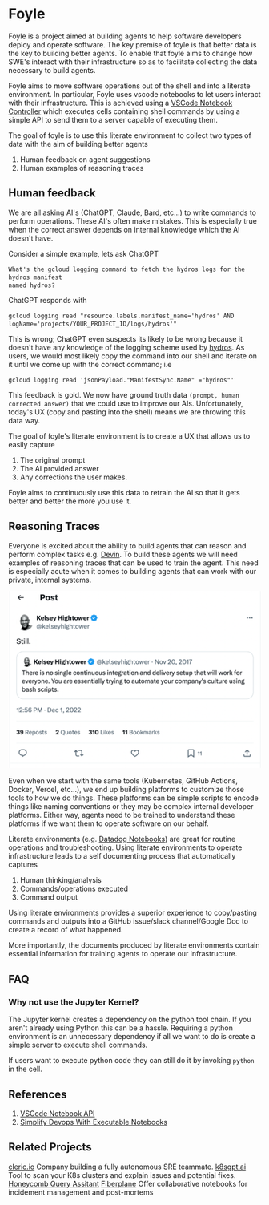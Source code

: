 # Foyle

Foyle is a project aimed at building agents to help software developers
deploy and operate software. The key premise of foyle is that better data
is the key to building better agents. To enable that foyle aims to change
how SWE's interact with their infrastructure so as to facilitate collecting
the data necessary to build agents.

Foyle aims to move software operations out of the shell and into a literate
environment. In particular, Foyle uses vscode notebooks to let users 
interact with their infrastructure. This is achieved using a [VSCode Notebook Controller](https://code.visualstudio.com/api/extension-guides/notebook#controller) which executes cells 
containing shell commands by using a simple API to send them to a server capable of executing them.

The goal of foyle is to use this literate environment to collect two types of data
with the aim of building better agents

1. Human feedback on agent suggestions
1. Human examples of reasoning traces

## Human feedback

We are all asking AI's (ChatGPT, Claude, Bard, etc...) to write commands to perform
operations. These AI's often make mistakes. This is especially true when the correct answer depends on internal 
knowledge which the AI doesn't have.

Consider a simple example, lets ask ChatGPT

```
What's the gcloud logging command to fetch the hydros logs for the hydros manifest
named hydros?
```

ChatGPT responds with 

```
gcloud logging read "resource.labels.manifest_name='hydros' AND logName='projects/YOUR_PROJECT_ID/logs/hydros'"
```

This is wrong; ChatGPT even suspects its likely to be wrong because it doesn't have any knowledge of the logging scheme 
used by [hydros](https://github.com/jlewi/hydros). As users, we would most likely copy the command into our shell and iterate on it until we come 
up with the correct command; i.e

```
gcloud logging read 'jsonPayload."ManifestSync.Name" ="hydros"'
```

This feedback is gold. We now have ground truth data `(prompt, human corrected answer)` that we could use to improve 
our AIs. Unfortunately, today's UX (copy and pasting into the shell) means we are throwing this data way.

The goal of foyle's literate environment is to create a UX that allows us to easily capture

1. The original prompt
1. The AI provided answer
1. Any corrections the user makes.

Foyle aims to continuously use this data to retrain the AI so that it gets better and better the more you use it.

## Reasoning Traces

Everyone is excited about the ability to build agents that can reason and perform complex tasks e.g. [Devin](https://www.cognition-labs.com/introducing-devin).
To build these agents we will need examples of reasoning traces that can be used to train the agent. This need is 
especially acute when it comes to building agents that can work with our private, internal systems.

![tweet about cicd](images/cicdtweet.png)

Even when we start with the same tools (Kubernetes, GitHub Actions, Docker, Vercel, etc...), we end up building 
platforms to customize those tools to how we do things. These platforms can be simple scripts to encode things like 
naming conventions or they may be complex internal developer platforms. Either way,
agents need to be trained to understand these platforms if we want them to operate software on our behalf.

Literate environments (e.g. [Datadog Notebooks](https://docs.datadoghq.com/notebooks/)) are great for routine operations and troubleshooting.
Using literate environments to operate infrastructure leads to a self documenting process that automatically captures

1. Human thinking/analysis
1. Commands/operations executed
1. Command output

Using literate environments provides a superior experience to copy/pasting commands and outputs into a GitHub 
issue/slack channel/Google Doc to create a record of what happened.

More importantly, the documents produced by literate environments contain essential information for training agents to
operate our infrastructure.


<!-- ## How you can help 

TODO(jeremy): We should ask people try it out but first we need it to be working enough 
for people to try out.
-->

## FAQ

### Why not use the Jupyter Kernel?

The Jupyter kernel creates a dependency on the python tool chain. If you aren't already using Python this can be a 
hassle. Requiring a python environment is an unnecessary dependency if all we want to do is create a simple server to 
execute shell commands. 

If users want to execute python code they can still do it by invoking `python` in the cell.

## References

1. [VSCode Notebook API](https://code.visualstudio.com/api/extension-guides/notebook)
1. [Simplify Devops With Executable Notebooks](https://docs.google.com/presentation/d/1AmztNiX0K17RXwoidamC8BcjmgSp6CFZd26zZEIwN-8/edit#slide=id.p)

## Related Projects

[cleric.io](https://cleric.io/) Company building a fully autonomous SRE teammate.
[k8sgpt.ai](https://k8sgpt.ai/) Tool to scan your K8s clusters and explain issues and potential fixes.
[Honeycomb Query Assitant](https://www.honeycomb.io/blog/introducing-query-assistant)
[Fiberplane](https://docs.fiberplane.com/docs/notebooks) Offer collaborative notebooks for incidement management and post-mortems
